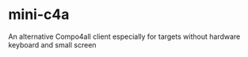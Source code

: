 mini-c4a
========

An alternative Compo4all client especially for targets without hardware keyboard and small screen
